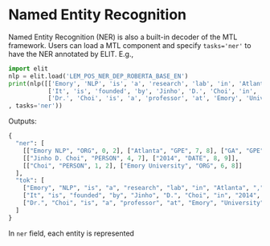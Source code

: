 # Named Entity Recognition

Named Entity Recognition (NER) is also a built-in decoder of the MTL framework. Users can load a MTL component and specify `tasks='ner'` to have the NER annotated by ELIT. E.g.,

```python
import elit
nlp = elit.load('LEM_POS_NER_DEP_ROBERTA_BASE_EN')
print(nlp([['Emory', 'NLP', 'is', 'a', 'research', 'lab', 'in', 'Atlanta', ',', 'GA', '.'], 
           ['It', 'is', 'founded', 'by', 'Jinho', 'D.', 'Choi', 'in', '2014', '.'], 
           ['Dr.', 'Choi', 'is', 'a', 'professor', 'at', 'Emory', 'University', '.']]
, tasks='ner'))
```

Outputs:

```python
{
  "ner": [
    [["Emory NLP", "ORG", 0, 2], ["Atlanta", "GPE", 7, 8], ["GA", "GPE", 9, 10]],
    [["Jinho D. Choi", "PERSON", 4, 7], ["2014", "DATE", 8, 9]],
    [["Choi", "PERSON", 1, 2], ["Emory University", "ORG", 6, 8]]
  ],
  "tok": [
    ["Emory", "NLP", "is", "a", "research", "lab", "in", "Atlanta", ",", "GA", "."],
    ["It", "is", "founded", "by", "Jinho", "D.", "Choi", "in", "2014", "."],
    ["Dr.", "Choi", "is", "a", "professor", "at", "Emory", "University", "."]
  ]
}
```

In `ner` field, each entity is represented 